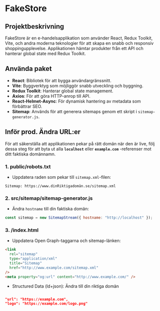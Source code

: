 # FakeStore

## Projektbeskrivning

FakeStore är en e-handelsapplikation som använder React, Redux Toolkit, Vite, och andra moderna teknologier för att skapa en snabb och responsiv shoppingupplevelse. Applikationen hämtar produkter från ett API och hanterar global state med Redux Toolkit.

## Använda paket

- **React**: Bibliotek för att bygga användargränssnitt.
- **Vite**: Byggverktyg som möjliggör snabb utveckling och byggning.
- **Redux Toolkit**: Hanterar global state management.
- **Axios**: För att göra HTTP-anrop till API.
- **React-Helmet-Async**: För dynamisk hantering av metadata som förbättrar SEO.
- **Sitemap**: Används för att generera sitemaps genom ett skript i `sitemap-generator.js`.

## Inför prod. Ändra URL:er

För att säkerställa att applikationen pekar på rätt domän när den är live, följ dessa steg för att byta ut alla **`localhost`** eller **`example.com`** -referenser mot ditt faktiska domännamn.

### 1. public/robots.txt

- Uppdatera raden som pekar till `sitemap.xml`-filen:

`Sitemap: https://www.dinRiktigadomän.se/sitemap.xml`

### 2. src/sitemap/sitemap-generator.js

- Ändra `hostname` till din faktiska domän:

```js
const sitemap = new SitemapStream({ hostname: "http://localhost" });
```

### 3. /index.html

- Uppdatera Open Graph-taggarna och sitemap-länken:

```html
<link
  rel="sitemap"
  type="application/xml"
  title="Sitemap"
  href="http://www.example.com/sitemap.xml"
/>
<meta property="og:url" content="http://www.example.com/" />
```

- Structured Data (ld+json): Ändra till din riktiga domän

```json

"url": "https://example.com",
"logo": "https://example.com/logo.png"
```

